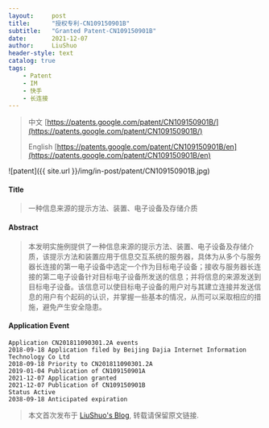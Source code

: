 ```yaml
---
layout:     post
title:      "授权专利-CN109150901B"
subtitle:   "Granted Patent-CN109150901B"
date:       2021-12-07
author:     LiuShuo
header-style: text
catalog: true
tags:
    - Patent
    - IM
    - 快手
    - 长连接
---
```

> 中文 [https://patents.google.com/patent/CN109150901B/](https://patents.google.com/patent/CN109150901B/)
>
> English [https://patents.google.com/patent/CN109150901B/en](https://patents.google.com/patent/CN109150901B/en)

![patent]({{ site.url }}/img/in-post/patent/CN109150901B.jpg)
#### Title
> 一种信息来源的提示方法、装置、电子设备及存储介质






#### Abstract
> 本发明实施例提供了一种信息来源的提示方法、装置、电子设备及存储介质，该提示方法和装置应用于信息交互系统的服务器，具体为从多个与服务器长连接的第一电子设备中选定一个作为目标电子设备；接收与服务器长连接的第二电子设备针对目标电子设备所发送的信息；并将信息的来源发送到目标电子设备。该信息可以使目标电子设备的用户对与其建立连接并发送信息的用户有个起码的认识，并掌握一些基本的情况，从而可以采取相应的措施，避免产生安全隐患。






#### Application Event
```
Application CN201811090301.2A events 
2018-09-18 Application filed by Beijing Dajia Internet Information Technology Co Ltd
2018-09-18 Priority to CN201811090301.2A
2019-01-04 Publication of CN109150901A
2021-12-07 Application granted
2021-12-07 Publication of CN109150901B
Status Active
2038-09-18 Anticipated expiration
```
> 本文首次发布于 [LiuShuo's Blog](https://liushuo.me), 
转载请保留原文链接.
